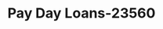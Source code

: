 ---
f_zip-code: 67601
f_state-code: KS
title: Pay Day Loans-23560
f_phone: 785-628-0800
f_city-only: Hays
f_address: 700 E 8th Street Hays
f_location-unique-id: '23560'
slug: pay-day-loans-23560
updated-on: '2024-05-30T13:46:58.046Z'
created-on: '2024-05-30T13:36:59.803Z'
published-on: '2024-05-30T13:54:32.469Z'
f_city-state: cms/city/hays-ks.md
f_company: cms/company/pay-day-loans.md
f_state: cms/state/kansas.md
layout: '[payday-loan].html'
tags: payday-loan
---